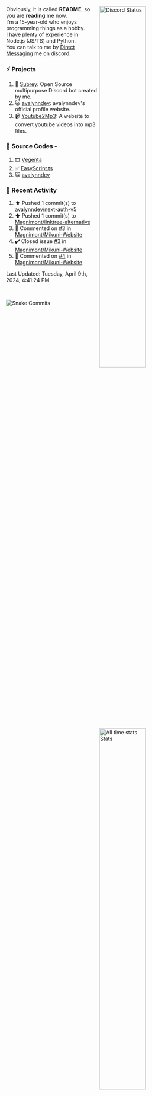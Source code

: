 <a href="https://discord.com/users/735059235141845003" target="_blank">
	<img width="50%" align="right" alt="Discord Status" src="https://lanyard.cnrad.dev/api/735059235141845003?bg=1f1f1f&borderRadius=5px">
</a>
<a href="https://wakatime.com/@Avalynn" target="_blank">
	<img width="50%" align="right" alt="All time stats Stats" src="https://github-readme-stats.vercel.app/api/wakatime?username=avalynn&border_radius=5px&theme=dark&bg_color=1f1f1f&border_color=1f1f1f&icon_color=58a6ff&show_icons=true&disable_animations=true&custom_title=All%20Time%20Stats&v=2\&layout=compact">
</a>

<div align="left">
Obviously, it is called <b>README</b>, so you are <b>reading</b> me now.<br> 
I'm a 15-year-old who enjoys programming things as a hobby. <br>
I have plenty of experience in Node.js (JS/TS) and Python.<br>
You can talk to me by <a href="https://discord.com/users/735059235141845003">Direct Messaging</a> me on discord.<br>
</div>

### ⚡ Projects
1. 🤖 [Subrey](https://github.com/bettercodehelp/Subrey): Open Source multipurpose Discord bot created by me.
2. 😺 [avalynndev](https://avalynn.vercel.app): avalynndev's official profile website.
3. 📹 [Youtube2Mp3](https://yt2mp3.is-an.app): A website to convert youtube videos into mp3 files.
<!--4. ✅ [Ecorn](website_link): A Ecommerce website made with nextjs for my beloved Sahasra-->

### 📄 Source Codes -
1. 🎞️ [Vegenta](https://github.com/InfiniteDevs/vegenta)
2. ✅ [EasyScript.ts](https://github.com/InfiniteDevs/Subrey)
3. 😺 [avalynndev](https://github.com/avalynndev/avalynn-web)

### 📄 Recent Activity

<!--RECENT_ACTIVITY:start-->
1. ⬆️ Pushed 1 commit(s) to [avalynndev/next-auth-v5](https://github.com/avalynndev/next-auth-v5)<br>
2. ⬆️ Pushed 1 commit(s) to [Magnimont/linktree-alternative](https://github.com/Magnimont/linktree-alternative)<br>
3. 💬 Commented on [#3](https://github.com/Magnimont/Mikuni-Website/issues/3#issuecomment-2044083575) in [Magnimont/Mikuni-Website](https://github.com/Magnimont/Mikuni-Website)<br>
4. ✔️ Closed issue [#3](https://github.com/Magnimont/Mikuni-Website/issues/3) in [Magnimont/Mikuni-Website](https://github.com/Magnimont/Mikuni-Website)<br>
5. 💬 Commented on [#4](https://github.com/Magnimont/Mikuni-Website/pull/4#issuecomment-2044083345) in [Magnimont/Mikuni-Website](https://github.com/Magnimont/Mikuni-Website)<br>
<!--RECENT_ACTIVITY:end-->

<!--RECENT_ACTIVITY:last_update-->
Last Updated: Tuesday, April 9th, 2024, 4:41:24 PM
<!--RECENT_ACTIVITY:last_update_end-->

<br />

![Snake Commits](https://raw.githubusercontent.com/avalynndev/avalynndev/e7cc130b71cdb75f5598d2d6c3076f6aa0f2585b/github-contribution-grid-snake.svg)

